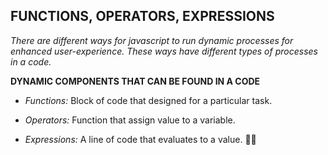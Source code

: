 ## **FUNCTIONS, OPERATORS, EXPRESSIONS**

*There are different ways for javascript to run dynamic processes for enhanced user-experience. These ways have different types of processes in a code.*

**DYNAMIC COMPONENTS THAT CAN BE FOUND IN A CODE**

* *Functions:*  Block of code that designed for a particular task.

* *Operators:*  Function that assign value to a variable.

* *Expressions:*  A line of code that evaluates to a value.  :man_shrugging:

